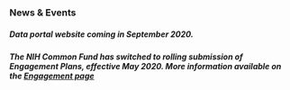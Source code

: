 ### News & Events
##### Data portal website coming in September 2020.
##### The NIH Common Fund has switched to rolling submission of Engagement Plans, effective May 2020. More information available on the [Engagement page](https://www.nih-cfde.org/engagement/)
